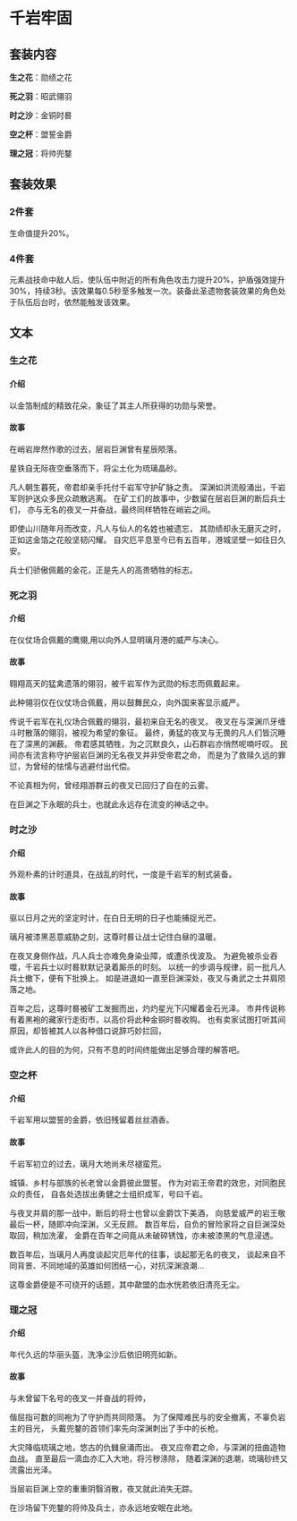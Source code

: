 # 千岩牢固

## 套装内容

**生之花**：勋绩之花

**死之羽**：昭武翎羽

**时之沙**：金铜时晷

**空之杯**：盟誓金爵

**理之冠**：将帅兜鍪

## 套装效果

### 2件套

 生命值提升20%。

### 4件套

元素战技命中敌人后，使队伍中附近的所有角色攻击力提升20%，护盾强效提升30%，持续3秒。该效果每0.5秒至多触发一次。装备此圣遗物套装效果的角色处于队伍后台时，依然能触发该效果。

## 文本

### 生之花

#### 介绍

以金箔制成的精致花朵，象征了其主人所获得的功勋与荣誉。

#### 故事

在峭岩岸然作歌的过去，层岩巨渊曾有星辰陨落。

星铁自无际夜空垂落而下，将尘土化为琉璃晶砂。

凡人朝生暮死，帝君却亲手托付千岩军守护矿脉之责。
深渊如洪流般涌出，千岩军则护送众多民众疏散逃离。
在矿工们的故事中，少数留在层岩巨渊的断后兵士们，
亦与无名的夜叉一并奋战，最终同样牺牲在峭岩之间。

即使山川随年月而改变，凡人与仙人的名姓也被遗忘，
其勋绩却永无磨灭之时，正如这金箔之花般坚韧闪耀。
自灾厄平息至今已有五百年，港城坚壁一如往日久安。

兵士们骄傲佩戴的金花，正是先人的高贵牺牲的标志。

### 死之羽

#### 介绍

在仪仗场合佩戴的鹰翎,用以向外人显明璃月港的威严与决心。

#### 故事

翱翔高天的猛禽遗落的翎羽，被千岩军作为武勋的标志而佩戴起来。

此种翎羽仅在仪仗场合佩戴，用以鼓舞民众，向外国来客显示威严。

传说千岩军在礼仪场合佩戴的翎羽，最初来自无名的夜叉。
夜叉在与深渊爪牙缠斗时散落的翎羽，被视为希望的象征。
最终，勇猛的夜叉与无畏的凡人们皆沉睡在了深黑的渊薮。
帝君感其牺牲，为之沉默良久，山石群岩亦悄然呢喃吁叹。
民间亦有流言称守护层岩巨渊的无名夜叉并非受帝君之命，
而是为了救赎久远的罪愆，为曾经的怯懦与逃避付出代偿。

不论真相为何，曾经翔游群云的夜叉已回归了自在的云雾。

在巨渊之下永眠的兵士，也就此永远存在流变的神话之中。

### 时之沙

#### 介绍

外观朴素的计时道具，在战乱的时代，一度是千岩军的制式装备。

#### 故事

驱以日月之光的坚定时计，在白日无明的日子也能捕捉光芒。

璃月被漆黑恶意威胁之刻，这尊时晷让战士记住白昼的温暖。

在夜叉身侧作战，凡人兵士亦难免身染业障，或遭杀伐波及。
为避免被杀业吞噬，千岩兵士以时晷默默记录着厮杀的时刻。
以统一的步调与规律，前一批凡人兵士撤下，便有下批换上。
如是进退如一直至巨渊深处，夜叉与勇武之士并肩陨落之地。

百年之后，这尊时晷被矿工发掘而出，灼灼星光下闪耀着金石光泽。
市井传说称有着黑袍的藏家行走街市，以高价将此种金铜时晷收购。
也有卖家试图打听其间原因，却皆被其人以各种借口说辞巧妙拦回，

或许此人的目的为何，只有不息的时间终能做出足够合理的解答吧。

### 空之杯

#### 介绍

千岩军用以盟誓的金爵，依旧残留着丝丝酒香。

#### 故事

千岩军初立的过去，璃月大地尚未尽褪蛮荒。

城镇、乡村与部族的长老曾以金爵彼此盟誓。
作为对岩王帝君的效忠，对同胞民众的责任，
自各处选拔出勇健之士组织成军，号曰千岩。

与夜叉并肩的那一战中，断后的将士也曾以金爵饮下美酒，
向慈爱威严的岩王敬最后一杯，随即冲向深渊，义无反顾。
数百年后，自负的冒险家将之自巨渊深处取回，稍加洗濯，
金爵在百年之间竟从未破碎锈蚀，亦未被漆黑的气息浸透。

数百年后，当璃月人再度谈起灾厄年代的往事，谈起那无名的夜叉，
谈起来自不同背景、不同地域的英雄如何团结一心，对抗深渊浪潮…

这尊金爵便是不可绕开的话题，其中歃盟的血水恍若依旧清亮无尘。

### 理之冠

#### 介绍

年代久远的华丽头盔，洗净尘沙后依旧明亮如新。

#### 故事

与未曾留下名号的夜叉一并奋战的将帅，

偕屈指可数的同袍为了守护而共同陨落。
为了保障难民与的安全撤离，不辜负岩主的目光，
头戴兜鍪的首领们率先向深渊刺出了手中的长枪。

大灾降临琉璃之地，悠古的仇雠泉涌而出。
夜叉应帝君之命，与深渊的扭曲造物血战。
直至最后一滴血亦汇入大地，将污秽涤除，
随着深渊的退潮，琉璃砂终又流露出光泽。

当层岩巨渊上空的重重阴翳消散，夜叉就此消失无踪。

在沙场留下兜鍪的将帅及兵士，亦永远地安眠在此地。

